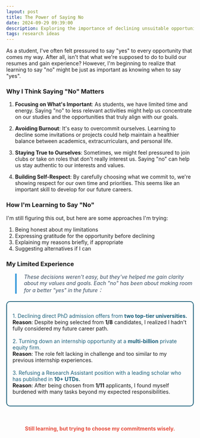 ```yaml
---
layout: post
title: The Power of Saying No
date: 2024-09-29 09:39:00
description: Exploring the importance of declining unsuitable opportunities in career development
tags: research ideas
---
```


As a student, I've often felt pressured to say "yes" to every opportunity that comes my way. After all, isn't that what we're supposed to do to build our resumes and gain experience? However, I'm beginning to realize that learning to say "no" might be just as important as knowing when to say "yes".

### Why I Think Saying "No" Matters

1. **Focusing on What's Important**: As students, we have limited time and energy. Saying "no" to less relevant activities might help us concentrate on our studies and the opportunities that truly align with our goals.

2. **Avoiding Burnout**: It's easy to overcommit ourselves. Learning to decline some invitations or projects could help maintain a healthier balance between academics, extracurriculars, and personal life.

3. **Staying True to Ourselves**: Sometimes, we might feel pressured to join clubs or take on roles that don't really interest us. Saying "no" can help us stay authentic to our interests and values.

4. **Building Self-Respect**: By carefully choosing what we commit to, we're showing respect for our own time and priorities. This seems like an important skill to develop for our future careers.

### How I'm Learning to Say "No"

I'm still figuring this out, but here are some approaches I'm trying:

1. Being honest about my limitations
2. Expressing gratitude for the opportunity before declining
3. Explaining my reasons briefly, if appropriate
4. Suggesting alternatives if I can

### My Limited Experience

<blockquote style="border-left: 4px solid #3498db; padding-left: 20px; font-style: italic; color: #34495e;">
These decisions weren't easy, but they've helped me gain clarity about my values and goals. Each "no" has been about making room for a better "yes" in the future：
</blockquote>

<div style="border: 2px solid #1a5f7a; border-radius: 10px; padding: 15px; margin: 20px 0;">
  <ul style="list-style-type: none; padding-left: 0;">
    <li>
      <span style="color: #1a5f7a;">1. Declining direct PhD admission offers from <strong>two top-tier universities.</strong></span><br>
      <strong>Reason</strong>: Despite being selected from <strong>1/8</strong> candidates, I realized I hadn't fully considered my future career path.
    </li>
    <br>
    <li>
      <span style="color: #1a5f7a;">2. Turning down an internship opportunity at a <strong>multi-billion</strong> private equity firm.</span><br>
      <strong>Reason</strong>: The role felt lacking in challenge and too similar to my previous internship experiences.
    </li>
    <br>
    <li>
      <span style="color: #1a5f7a;">3. Refusing a Research Assistant position with a leading scholar who has published in <strong>10+ UTDs.</strong></span><br>
      <strong>Reason</strong>: After being chosen from <strong>1/11</strong> applicants, I found myself burdened with many tasks beyond my expected responsibilities.
    </li>
  </ul>
</div>





&nbsp;

<div style="font-weight: bold;text-align: center; color: #e74c3c;">
Still learning, but trying to choose my commitments wisely.
</div>
